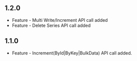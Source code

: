 ## 1.2.0

* Feature - Multi Write/Increment API call added
* Feature - Delete Series API call added

## 1.1.0

* Feature - Increment(ById|ByKey|BulkData) API call added.
